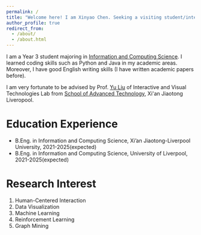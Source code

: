 ```yaml
---
permalink: /
title: "Welcome here! I am Xinyao Chen. Seeking a visiting student/intern position in Laboratry!"
author_profile: true
redirect_from: 
  - /about/
  - /about.html
---
```


I am a Year 3 student majoring in [Information and Computing Science](https://www.xjtlu.edu.cn/en/study/undergraduate/information-and-computing-science). I learned coding skills such as Python and Java in my academic areas. Moreover, I have good English writing skills (I have written academic papers before).

I am very fortunate to be advised by Prof. [Yu Liu](https://scholar.xjtlu.edu.cn/en/persons/YuLiu02) of Interactive and Visual Technologies Lab from [School of Advanced Technology](https://www.xjtlu.edu.cn/en/study/departments/school-of-advanced-technology/overview), Xi'an Jiaotong Liveropool. 

Education Experience
=====
* B.Eng. in Information and Computing Science, Xi’an Jiaotong-Liverpool University, 2021-2025(expected)
* B.Eng. in Information and Computing Science, University of Liverpool, 2021-2025(expected)

Research Interest
=====
1. Human-Centered Interaction
1. Data Visualization 
1. Machine Learning
1. Reinforcement Learning
1. Graph Mining

